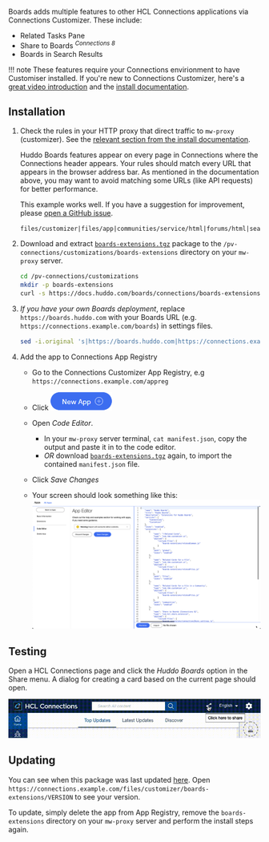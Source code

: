 Boards adds multiple features to other HCL Connections applications via Connections Customizer. These include: 

- Related Tasks Pane <!-- INCLUDE LINKS TO USER DOCS -->
- Share to Boards <sup>_Connections 8_</sup>
- Boards in Search Results

!!! note 
    These features require your Connections envirionment to have Customiser installed. If you're new to Connections Customizer, here's a [great video introduction](https://www.youtube.com/watch?v=CvlpjIE-3TQ) and the [install documentation](https://help.hcltechsw.com/connections/v65/admin/install/cp_config_customizer_intro.html).

## Installation
1. Check the rules in your HTTP proxy that direct traffic to `mw-proxy` (customizer). See the [relevant section from the install documentation](https://help.hcltechsw.com/connections/v65/admin/install/cp_config_customizer_setup_nginx.html#:~:text=required%20Customizer%20URLs).

    Huddo Boards features appear on every page in Connections where the Connections header appears. Your rules should match every URL that appears in the browser address bar. As mentioned in the documentation above, you may want to avoid matching some URLs (like API requests) for better performance.

    This example works well. If you have a suggestion for improvement, please [open a GitHub issue](https://github.com/isw-kudos/huddo-docs/issues/new?labels=hcl+connections,documentation).
    ```
    files/customizer|files/app|communities/service/html|forums/html|search/web|homepage/web|social/home|mycontacts|wikis/home|blogs|news|activities/service/html|profiles/html|viewer
    ```

1. Download and extract [`boards-extensions.tgz`](https://docs.huddo.com/boards/connections/boards-extensions.tgz) package to the `/pv-connections/customizations/boards-extensions` directory on your `mw-proxy` server.
    ```bash
    cd /pv-connections/customizations
    mkdir -p boards-extensions
    curl -s https://docs.huddo.com/boards/connections/boards-extensions.tgz | tar zxvf - -C ./boards-extensions
    ```

1. _If you have your own Boards deployment_, replace `https://boards.huddo.com` with your Boards URL (e.g. `https://connections.example.com/boards`) in settings files. 
   ```bash
   sed -i.original 's|https://boards.huddo.com|https://connections.example.com/boards|g' settings.js
   ```

1. Add the app to Connections App Registry

    - Go to the Connections Customizer App Registry, e.g `https://connections.example.com/appreg`
    - Click !["New App" button](./appreg-newapp.png)
    - Open _Code Editor_.
        - In your `mw-proxy` server terminal, `cat manifest.json`, copy the output and paste it in to the code editor.
        - _OR_ download [`boards-extensions.tgz`](https://docs.huddo.com/boards/connections/boards-extensions.tgz) again, to import the contained `manifest.json` file.
    - Click _Save Changes_

    - Your screen should look something like this:
        ![Appreg Code Editor](./code-editor.png)


## Testing
Open a HCL Connections page and click the _Huddo Boards_ option in the Share menu. A dialog for creating a card based on the current page should open. 

![Share with Boards](./cnx8-share-menu.gif)

## Updating
You can see when this package was last updated [here](https://github.com/isw-kudos/huddo-docs/commits/main/docs/boards/connections/boards-extensions.tgz). Open `https://connections.example.com/files/customizer/boards-extensions/VERSION` to see your version.

To update, simply delete the app from App Registry, remove the `boards-extensions` directory on your `mw-proxy` server and perform the install steps again.